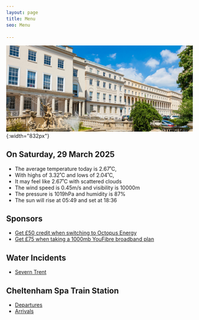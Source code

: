 ```yaml
---
layout: page
title: Menu
seo: Menu

---
```


![Logo](/images/logo.jpg){:width="832px"}

<!-- weather_marker starts -->
## On Saturday, 29 March 2025

- The average temperature today is 2.67˚C,
- With highs of 3.32˚C and lows of 2.04˚C,
- It may feel like 2.67˚C with scattered clouds
- The wind speed is 0.45m/s and visibility is 10000m
- The pressure is 1019hPa and humidity is 87%
- The sun will rise at 05:49 and set at 18:36

<!-- weather_marker ends -->

## Sponsors

- [Get £50 credit when switching to Octopus Energy](https://bit.ly/3oD1nnS)
- [Get £75 when taking a 1000mb YouFibre broadband plan](https://aklam.io/91zWhU?)

## Water Incidents

- [Severn Trent](https://www.stwater.co.uk/in-my-area/incidents/)

## Cheltenham Spa Train Station

- [Departures](https://www.nationalrail.co.uk/live-trains/departures/cheltenham-spa/)
- [Arrivals](https://www.nationalrail.co.uk/live-trains/arrivals/cheltenham-spa/)

